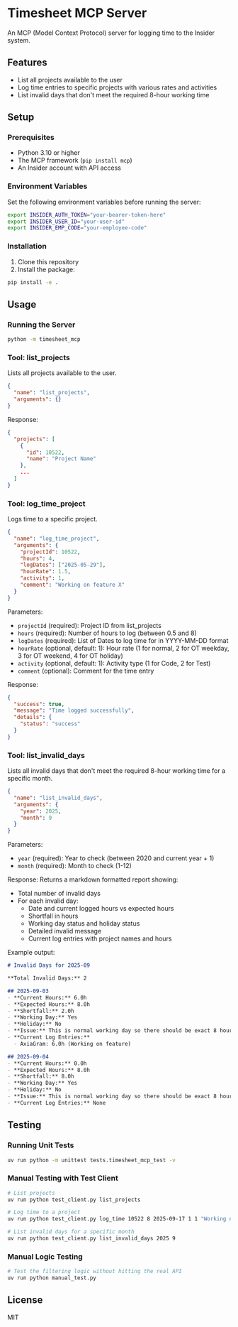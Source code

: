 # Timesheet MCP Server

An MCP (Model Context Protocol) server for logging time to the Insider system.

## Features

- List all projects available to the user
- Log time entries to specific projects with various rates and activities
- List invalid days that don't meet the required 8-hour working time

## Setup

### Prerequisites

- Python 3.10 or higher
- The MCP framework (`pip install mcp`)
- An Insider account with API access

### Environment Variables

Set the following environment variables before running the server:

```bash
export INSIDER_AUTH_TOKEN="your-bearer-token-here"
export INSIDER_USER_ID="your-user-id"
export INSIDER_EMP_CODE="your-employee-code"
```

### Installation

1. Clone this repository
2. Install the package:

```bash
pip install -e .
```

## Usage

### Running the Server

```bash
python -m timesheet_mcp
```

### Tool: list_projects

Lists all projects available to the user.

```json
{
  "name": "list_projects",
  "arguments": {}
}
```

Response:

```json
{
  "projects": [
    {
      "id": 10522,
      "name": "Project Name"
    },
    ...
  ]
}
```

### Tool: log_time_project

Logs time to a specific project.

```json
{
  "name": "log_time_project",
  "arguments": {
    "projectId": 10522,
    "hours": 4,
    "logDates": ["2025-05-29"],
    "hourRate": 1.5,
    "activity": 1,
    "comment": "Working on feature X"
  }
}
```

Parameters:

- `projectId` (required): Project ID from list_projects
- `hours` (required): Number of hours to log (between 0.5 and 8)
- `logDates` (required): List of Dates to log time for in YYYY-MM-DD format
- `hourRate` (optional, default: 1): Hour rate (1 for normal, 2 for OT weekday, 3 for OT weekend, 4 for OT holiday)
- `activity` (optional, default: 1): Activity type (1 for Code, 2 for Test)
- `comment` (optional): Comment for the time entry

Response:

```json
{
  "success": true,
  "message": "Time logged successfully",
  "details": {
    "status": "success"
  }
}
```

### Tool: list_invalid_days

Lists all invalid days that don't meet the required 8-hour working time for a specific month.

```json
{
  "name": "list_invalid_days",
  "arguments": {
    "year": 2025,
    "month": 9
  }
}
```

Parameters:

- `year` (required): Year to check (between 2020 and current year + 1)
- `month` (required): Month to check (1-12)

Response: Returns a markdown formatted report showing:

- Total number of invalid days
- For each invalid day:
  - Date and current logged hours vs expected hours  
  - Shortfall in hours
  - Working day status and holiday status
  - Detailed invalid message
  - Current log entries with project names and hours

Example output:
```markdown
# Invalid Days for 2025-09

**Total Invalid Days:** 2

## 2025-09-03
- **Current Hours:** 6.0h
- **Expected Hours:** 8.0h
- **Shortfall:** 2.0h
- **Working Day:** Yes
- **Holiday:** No
- **Issue:** This is normal working day so there should be exact 8 hours log time with hour rate 1.0 in this day.
- **Current Log Entries:**
  - AxiaGram: 6.0h (Working on feature)

## 2025-09-04
- **Current Hours:** 0.0h
- **Expected Hours:** 8.0h
- **Shortfall:** 8.0h
- **Working Day:** Yes
- **Holiday:** No
- **Issue:** This is normal working day so there should be exact 8 hours log time with hour rate 1.0 in this day.
- **Current Log Entries:** None
```

## Testing

### Running Unit Tests

```bash
uv run python -m unittest tests.timesheet_mcp_test -v
```

### Manual Testing with Test Client

```bash
# List projects
uv run python test_client.py list_projects

# Log time to a project
uv run python test_client.py log_time 10522 8 2025-09-17 1 1 "Working on new feature"

# List invalid days for a specific month
uv run python test_client.py list_invalid_days 2025 9
```

### Manual Logic Testing

```bash
# Test the filtering logic without hitting the real API
uv run python manual_test.py
```

## License

MIT

